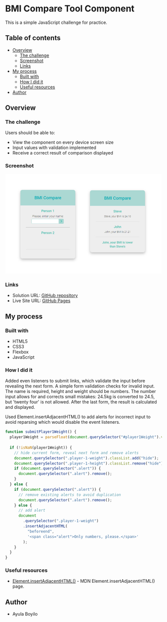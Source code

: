 # BMI Compare Tool Component

This is a simple JavaScript challenge for practice.

## Table of contents

- [Overview](#overview)
  - [The challenge](#the-challenge)
  - [Screenshot](#screenshot)
  - [Links](#links)
- [My process](#my-process)
  - [Built with](#built-with)
  - [How I did it](#how-i-did-it)
  - [Useful resources](#useful-resources)
- [Author](#author)

## Overview

### The challenge

Users should be able to:

- View the component on every device screen size
- Input values with validation implemented
- Receive a correct result of comparison displayed

### Screenshot

![](./img/screenshot.jpg)

### Links

- Solution URL: [GitHub repository](https://github.com/AyulaBoyilo/BMIcompareComponent/)
- Live Site URL: [GitHub Pages](https://ayulaboyilo.github.io/BMIcompareComponent/)

## My process

### Built with

- HTML5
- CSS3
- Flexbox
- JavaScript

### How I did it

Added even listeners to submit links, which validate the input before revealing the next form.
A simple form validation checks for invalid input. The name is required, height and weight should be numbers. The number input allows for and corrects small mistakes: 24.5kg is converted to 24.5, but 'twenty four' is not allowed.
After the last form, the result is calculated and displayed.

Used Element.insertAdjacentHTML() to add alerts for incorrect input to avoid reparsing which would disable the event listeners.

```js
function submitPlayer1Weight() {
  player1Weight = parseFloat(document.querySelector("#player1Weight").value);

  if (!isNaN(player1Weight)) {
    // hide current form, reveal next form and remove alerts
    document.querySelector(".player-1-weight").classList.add("hide");
    document.querySelector(".player-1-height").classList.remove("hide");
    if (document.querySelector(".alert")) {
      document.querySelector(".alert").remove();
    }
  } else {
    if (document.querySelector(".alert")) {
      // remove existing alerts to avoid duplication
      document.querySelector(".alert").remove();
    } else {
      // add alert
      document
        .querySelector(".player-1-weight")
        .insertAdjacentHTML(
          "beforeend",
          '<span class="alert">Only numbers, please.</span>'
        );
    }
  }
}
```

### Useful resources

- [Element.insertAdjacentHTML()](https://developer.mozilla.org/en-US/docs/Web/API/Element/insertAdjacentHTML) - MDN Element.insertAdjacentHTML() page.

## Author

- Ayula Boyilo
